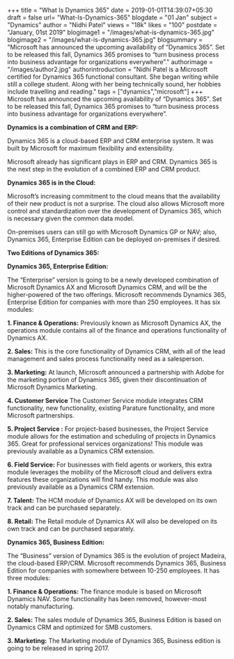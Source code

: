+++
title = "What Is Dynamics 365"
date = 2019-01-01T14:39:07+05:30
draft = false
url= "What-Is-Dynamics-365"
blogdate = "01 Jan"
subject = "Dynamics"
author = "Nidhi Patel"
views = "18k"
likes = "100"
postdate = "January, 01st 2019"
blogimage1 = "/images/what-is-dynamics-365.jpg"
blogimage2 = "/images/what-is-dynamics-365.jpg"
blogsummary = "Microsoft has announced the upcoming availability of “Dynamics 365”. Set to be released this fall, Dynamics 365 promises to “turn business process into business advantage for organizations everywhere”."
authorimage = "/images/author2.jpg"
authorintroduction = "Nidhi Patel is a Microsoft certified for Dynamics 365 functional consultant. She began writing while still a college student. Along with her being technically sound, her hobbies include travelling and reading."
tags = ["dynamics","microsoft"]
+++
Microsoft has announced the upcoming availability of “Dynamics 365”. Set to be released this fall, Dynamics 365 promises to “turn business process into business advantage for organizations everywhere”.

**Dynamics is a combination of CRM and ERP:**

Dynamics 365 is a cloud-based ERP and CRM enterprise system. It was built by Microsoft for maximum flexibility and extensibility.

Microsoft already has significant plays in ERP and CRM. Dynamics 365 is the next step in the evolution of a combined ERP and CRM product.

**Dynamics 365 is in the Cloud:**

Microsoft’s increasing commitment to the cloud means that the availability of their new product is not a surprise. The cloud also allows Microsoft more control and standardization over the development of Dynamics 365, which is necessary given the common data model.

On-premises users can still go with Microsoft Dynamics GP or NAV; also, Dynamics 365, Enterprise Edition can be deployed on-premises if desired.

**Two Editions of Dynamics 365:**

**Dynamics 365, Enterprise Edition:**

The “Enterprise” version is going to be a newly developed combination of Microsoft Dynamics AX and Microsoft Dynamics CRM, and will be the higher-powered of the two offerings. Microsoft recommends Dynamics 365, Enterprise Edition for companies with more than 250 employees. It has six modules:

**1.	Finance & Operations:**
Previously known as Microsoft Dynamics AX, the operations module contains all of the finance and operations functionality of Dynamics AX.

**2.	Sales:**
This is the core functionality of Dynamics CRM, with all of the lead management and sales process functionality need as a salesperson.

**3.	Marketing:**
At launch, Microsoft announced a partnership with Adobe for the marketing portion of Dynamics 365, given their discontinuation of Microsoft Dynamics Marketing.

**4.	Customer Service**
The Customer Service module integrates CRM functionality, new functionality, existing Parature functionality, and more Microsoft partnerships.

**5.	Project Service :**
For project-based businesses, the Project Service module allows for the estimation and scheduling of projects in Dynamics 365. Great for professional services organizations! This module was previously available as a Dynamics CRM extension.

**6.	Field Service:**
For businesses with field agents or workers, this extra module leverages the mobility of the Microsoft cloud and delivers extra features these organizations will find handy. This module was also previously available as a Dynamics CRM extension.

**7.	Talent:**
The HCM module of Dynamics AX will be developed on its own track and can be purchased separately.

**8.	Retail:**
The Retail module of Dynamics AX will also be developed on its own track and can be purchased separately.

**Dynamics 365, Business Edition:**

The “Business” version of Dynamics 365 is the evolution of project Madeira, the cloud-based ERP/CRM. Microsoft recommends Dynamics 365, Business Edition for companies with somewhere between 10-250 employees. It has three modules:

**1.	Finance & Operations:**
The finance module is based on Microsoft Dynamics NAV. Some functionality has been removed, however-most notably manufacturing.

**2.	Sales:**
The sales module of Dynamics 365, Business Edition is based on Dynamics CRM and optimized for SMB customers.

**3.	Marketing:**
The Marketing module of Dynamics 365, Business edition is going to be released in spring 2017.

